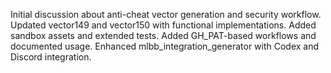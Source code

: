 Initial discussion about anti-cheat vector generation and security workflow.
Updated vector149 and vector150 with functional implementations. Added sandbox assets and extended tests.
Added GH_PAT-based workflows and documented usage.
Enhanced mlbb_integration_generator with Codex and Discord integration.
